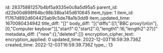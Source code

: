 id: 28375881257b4bf5a9335e0c8a5d95a5
parent_id: d22b00d898f64bc98b38ba145d610645
item_type: 1
item_id: f1767d892d604425ab9c5de78a1b3dd9
item_updated_time: 1670080434942
title_diff: "[]"
body_diff: "[{\"diffs\":[[1,\"BBC proxy\\\n\\\n\"],[0,\"Computer keyboar\"]],\"start1\":0,\"start2\":0,\"length1\":16,\"length2\":27}]"
metadata_diff: {"new":{},"deleted":[]}
encryption_cipher_text: 
encryption_applied: 0
updated_time: 2022-12-03T16:59:39.736Z
created_time: 2022-12-03T16:59:39.736Z
type_: 13